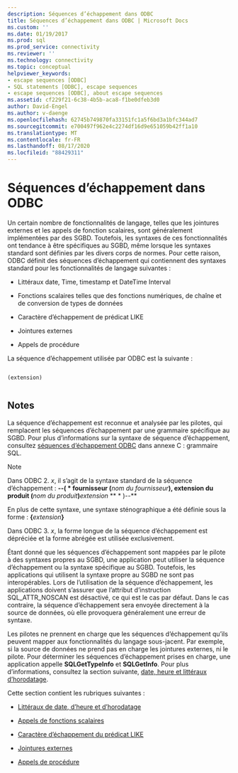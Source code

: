 ```yaml
---
description: Séquences d’échappement dans ODBC
title: Séquences d’échappement dans ODBC | Microsoft Docs
ms.custom: ''
ms.date: 01/19/2017
ms.prod: sql
ms.prod_service: connectivity
ms.reviewer: ''
ms.technology: connectivity
ms.topic: conceptual
helpviewer_keywords:
- escape sequences [ODBC]
- SQL statements [ODBC], escape sequences
- escape sequences [ODBC], about escape sequences
ms.assetid: cf229f21-6c38-4b5b-aca8-f1be0dfeb3d0
author: David-Engel
ms.author: v-daenge
ms.openlocfilehash: 62745b749870fa33151fc1a5f6bd3a1bfc344ad7
ms.sourcegitcommit: e700497f962e4c2274df16d9e651059b42ff1a10
ms.translationtype: MT
ms.contentlocale: fr-FR
ms.lasthandoff: 08/17/2020
ms.locfileid: "88429311"
---
```

# <a name="escape-sequences-in-odbc"></a>Séquences d’échappement dans ODBC
Un certain nombre de fonctionnalités de langage, telles que les jointures externes et les appels de fonction scalaires, sont généralement implémentées par des SGBD. Toutefois, les syntaxes de ces fonctionnalités ont tendance à être spécifiques au SGBD, même lorsque les syntaxes standard sont définies par les divers corps de normes. Pour cette raison, ODBC définit des séquences d’échappement qui contiennent des syntaxes standard pour les fonctionnalités de langage suivantes :  
  
-   Littéraux date, Time, timestamp et DateTime Interval  
  
-   Fonctions scalaires telles que des fonctions numériques, de chaîne et de conversion de types de données  
  
-   Caractère d’échappement de prédicat LIKE  
  
-   Jointures externes  
  
-   Appels de procédure  
  
 La séquence d’échappement utilisée par ODBC est la suivante :  
  
```  
  
(extension)  
  
```  
  
## <a name="remarks"></a>Notes  
 La séquence d’échappement est reconnue et analysée par les pilotes, qui remplacent les séquences d’échappement par une grammaire spécifique au SGBD. Pour plus d’informations sur la syntaxe de séquence d’échappement, consultez [séquences d’échappement ODBC](../../../odbc/reference/appendixes/odbc-escape-sequences.md) dans annexe C : grammaire SQL.  
  
> [!NOTE]  
>  Dans ODBC 2. *x*, il s’agit de la syntaxe standard de la séquence d’échappement : **--( \* fournisseur (**_nom du fournisseur_**), extension du produit (**_nom du produit_**)**_extension_ ** \* )--**  
>   
>  En plus de cette syntaxe, une syntaxe sténographique a été définie sous la forme :            **{**_extension_**}**  
>   
>  Dans ODBC 3. *x*, la forme longue de la séquence d’échappement est dépréciée et la forme abrégée est utilisée exclusivement.  
  
 Étant donné que les séquences d’échappement sont mappées par le pilote à des syntaxes propres au SGBD, une application peut utiliser la séquence d’échappement ou la syntaxe spécifique au SGBD. Toutefois, les applications qui utilisent la syntaxe propre au SGBD ne sont pas interopérables. Lors de l’utilisation de la séquence d’échappement, les applications doivent s’assurer que l’attribut d’instruction SQL_ATTR_NOSCAN est désactivé, ce qui est le cas par défaut. Dans le cas contraire, la séquence d’échappement sera envoyée directement à la source de données, où elle provoquera généralement une erreur de syntaxe.  
  
 Les pilotes ne prennent en charge que les séquences d’échappement qu’ils peuvent mapper aux fonctionnalités du langage sous-jacent. Par exemple, si la source de données ne prend pas en charge les jointures externes, ni le pilote. Pour déterminer les séquences d’échappement prises en charge, une application appelle **SQLGetTypeInfo** et **SQLGetInfo**. Pour plus d’informations, consultez la section suivante, [date, heure et littéraux d’horodatage](../../../odbc/reference/develop-app/date-time-and-timestamp-literals.md).  
  
 Cette section contient les rubriques suivantes :  
  
-   [Littéraux de date, d’heure et d’horodatage](../../../odbc/reference/develop-app/date-time-and-timestamp-literals.md)  
  
-   [Appels de fonctions scalaires](../../../odbc/reference/develop-app/scalar-function-calls.md)  
  
-   [Caractère d’échappement du prédicat LIKE](../../../odbc/reference/develop-app/like-predicate-escape-character.md)  
  
-   [Jointures externes](../../../odbc/reference/develop-app/outer-joins.md)  
  
-   [Appels de procédure](../../../odbc/reference/develop-app/procedure-calls.md)
